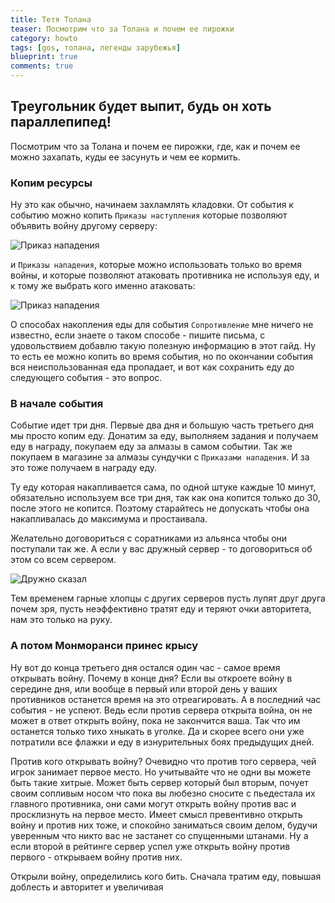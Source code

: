 ```yaml
---
title: Тетя Толана
teaser: Посмотрим что за Толана и почем ее пирожки 
category: howto
tags: [gos, толана, легенды зарубежья]
blueprint: true
comments: true
---
```


## Треугольник будет выпит, будь он хоть параллепипед!

Посмотрим что за Толана и почем ее пирожки, где, как и почем ее можно захапать, куды ее засунуть и чем ее кормить.

### Копим ресурсы

Ну это как обычно, начинаем захламлять кладовки. От события к событию можно копить `Приказы наступления` которые позволяют объявить войну другому серверу:

![Приказ нападения](https://flicus.github.io/gos/i/prikaz.jpg)

и `Приказы нападения`, которые можно использовать только во время войны, и которые позволяют атаковать противника не используя еду, и к тому же выбрать кого именно атаковать:

![Приказ нападения](https://flicus.github.io/gos/i/prikaz.jpg)

О способах накопления еды для события `Сопротивление` мне ничего не известно, если знаете о таком способе - пишите письма, с удовольствием добавлю такую полезную информацию в этот гайд.
Ну то есть ее можно копить во время события, но по окончании события вся неиспользованная еда пропадает, и вот как сохранить еду до следующего события - это вопрос.

### В начале события

Событие идет три дня. Первые два дня и большую часть третьего дня мы просто копим еду. Донатим за еду, выполняем задания и получаем еду в награду, покупаем еду за алмазы в самом событии.
Так же покупаем в магазине за алмазы сундучки с `Приказами нападения`. И за это тоже получаем в награду еду.

Ту еду которая накапливается сама, по одной штуке каждые 10 минут, обязательно используем все три дня, так как она копится только до 30, после этого не копится.
Поэтому старайтесь не допускать чтобы она накапливалась до максимума и простаивала.

Желательно договориться с соратниками из альянса чтобы они поступали так же. А если у вас дружный сервер - то договориться об этом со всем сервером.

![Дружно сказал](https://flicus.github.io/gos/i/leopold.jpeg)

Тем временем гарные хлопцы с других серверов пусть лупят друг друга почем зря, пусть неэффективно тратят еду и теряют очки авторитета, нам это только на руку.


### А потом Монморанси принес крысу

Ну вот до конца третьего дня остался один час - самое время открывать войну. Почему в конце дня? Если вы откроете войну в середине дня, или вообще в первый или второй день
у ваших противников останется время на это отреагировать. А в последний час события - не успеют. Ведь если против сервера открыта война, он не может в ответ открыть войну, пока не закончится ваша.
Так что им останется только тихо хныкать в уголке. Да и скорее всего они уже потратили все флажки и еду в изнурительных боях предыдущих дней.

Против кого открывать войну? Очевидно что против того сервера, чей игрок занимает первое место. Но учитывайте что не одни вы можете быть такие хитрые. Может быть 
сервер который был вторым, почует своим сопливым носом что пока вы любезно сносите с пьедестала их главного противника, они сами могут открыть войну против вас и
просклизнуть на первое место. Имеет смысл превентивно открыть войну и против них тоже, и спокойно заниматься своим делом, будучи уверенным что никто вас
не застанет со спущенными штанами. Ну а если второй в рейтинге сервер успел уже открыть войну против первого - открываем войну против них.
 
Открыли войну, определились кого бить. Сначала тратим еду, повышая доблесть и авторитет и увеличивая 